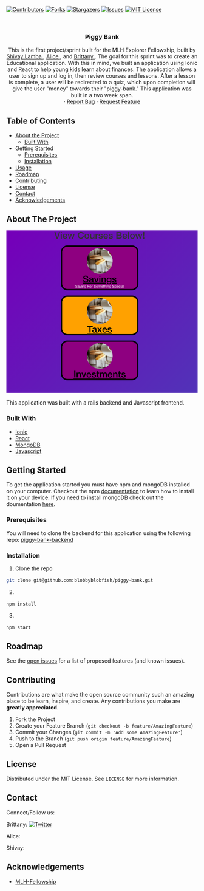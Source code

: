 [![Contributors][contributors-shield]][contributors-url]
[![Forks][forks-shield]][forks-url]
[![Stargazers][stars-shield]][stars-url]
[![Issues][issues-shield]][issues-url]
[![MIT License][license-shield]][license-url]

<!-- PROJECT LOGO -->
<br />
<p align="center">
  <!-- <a href="https://www.example.com/">
    <img src="" alt="Logo" >
  </a> -->

  <h3 align="center"> Piggy Bank </h3>

  <p align="center">
    This is the first project/sprint built for the MLH Explorer Fellowship, built by <a href="https://github.com/shivaylamba"> Shivay Lamba </a> , <a href="https://github.com/blobbyblobfish">Alice </a>, and <a href="https://github.com/SincerelyBrittany"> Brittany </a>. The goal for this sprint was to create an Educational application. With this in mind, we built an application using Ionic and React to help young kids learn about finances. The application allows a user to sign up and log in, then review courses and lessons. After a lesson is complete, a user will be redirected to a quiz, which upon completion will give the user "money" towards their "piggy-bank." This application was built in a two week span. 
    <br />
     ·
    <a href="https://github.com/blobbyblobfish/piggy-bank/issues">Report Bug</a>
    ·
    <a href="https://github.com/blobbyblobfish/piggy-bank/issues">Request Feature</a> 
  </p>
</p>



<!-- TABLE OF CONTENTS -->
## Table of Contents

* [About the Project](#about-the-project)
  * [Built With](#built-with)
* [Getting Started](#getting-started)
  * [Prerequisites](#prerequisites)
  * [Installation](#installation)
* [Usage](#usage)
* [Roadmap](#roadmap)
* [Contributing](#contributing)
* [License](#license)
* [Contact](#contact)
* [Acknowledgements](#acknowledgements)



<!-- ABOUT THE PROJECT -->
## About The Project

[![Product Name Screen Shot][product-screenshot]](https://www.example.com/)

This application was built with a rails backend and Javascript frontend. 

### Built With
* [Ionic](https://ionicframework.com/)
* [React](https://reactjs.org/)
* [MongoDB](https://www.mongodb.com/)
* [Javascript](https://developer.mozilla.org/en-US/docs/Web/JavaScript)



<!-- GETTING STARTED -->
## Getting Started

To get the application started you must have npm and mongoDB installed on your computer. Checkout the npm [documentation](https://www.npmjs.com/) to learn how to install it on your device. If you need to install mongoDB check out the doumentation [here](https://www.mongodb.com/).

### Prerequisites
You will need to clone the backend for this application using the following repo: <a href="https://github.com/blobbyblobfish/piggy-bank-backend"> piggy-bank-backend </a> 

### Installation

1. Clone the repo
```sh
git clone git@github.com:blobbyblobfish/piggy-bank.git
```
2. 
```sh
npm install 
```
3. 
```sh
npm start
```

<!-- ROADMAP -->
## Roadmap

See the [open issues](https://github.com/blobbyblobfish/piggy-bank/issues) for a list of proposed features (and known issues).

<!-- CONTRIBUTING -->
## Contributing

Contributions are what make the open source community such an amazing place to be learn, inspire, and create. Any contributions you make are **greatly appreciated**.

1. Fork the Project
2. Create your Feature Branch (`git checkout -b feature/AmazingFeature`)
3. Commit your Changes (`git commit -m 'Add some AmazingFeature'`)
4. Push to the Branch (`git push origin feature/AmazingFeature`)
5. Open a Pull Request

<!-- LICENSE -->
## License

Distributed under the MIT License. See `LICENSE` for more information.

## Contact
Connect/Follow us:

Brittany:
[![Twitter][twitter-shield]][brittany-twitter-url]

Alice:

Shivay: 


<!-- ACKNOWLEDGEMENTS -->
## Acknowledgements
* [MLH-Fellowship](https://fellowship.mlh.io/)

<!-- MARKDOWN LINKS & IMAGES -->
<!-- https://www.markdownguide.org/basic-syntax/#reference-style-links -->
[contributors-shield]: https://img.shields.io/github/contributors/blobbyblobfish/piggy-bank.svg?style=flat-square
[contributors-url]: https://github.com/blobbyblobfish/piggy-bank/graphs/contributors
[forks-shield]: https://img.shields.io/github/forks/blobbyblobfish/piggy-bank.svg?style=flat-square
[forks-url]: https://github.com/blobbyblobfish/piggy-bank/network/members
[stars-shield]: https://img.shields.io/github/stars/blobbyblobfish/piggy-bank.svg?style=flat-square
[stars-url]: https://github.com/blobbyblobfish/piggy-bank/stargazers
[issues-shield]: https://img.shields.io/github/issues/blobbyblobfish/piggy-bank.svg?style=flat-square
[issues-url]: https://github.com/blobbyblobfish/piggy-bank/issues
[license-shield]: https://img.shields.io/github/license/blobbyblobfish/piggy-bank.svg?style=flat-square
[license-url]: https://github.com/blobbyblobfish/piggy-bank/blob/master/LICENSE
<!-- [linkedin-shield]: https://img.shields.io/badge/-LinkedIn-black.svg?style=flat-square&logo=linkedin&colorB=555 -->
[twitter-shield]:https://img.shields.io/twitter/url?style=social&url=https%3A%2F%2Ftwitter.com%2FSincerelyBrittt
[brittany-twitter-url]: https://twitter.com/SincerelyBrittt
[product-screenshot]: https://github.com/blobbyblobfish/piggy-bank/blob/readme/public/assets/images/readmeImage.png
